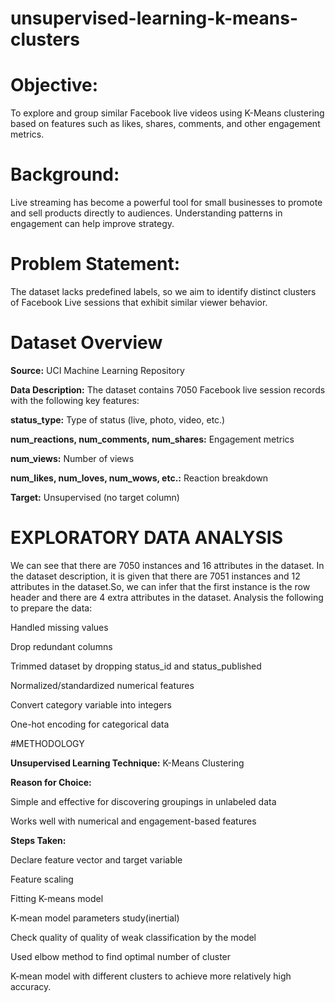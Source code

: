 # unsupervised-learning-k-means-clusters


# Objective:

To explore and group similar Facebook live videos using K-Means clustering based on features such as likes, shares, comments, and other engagement metrics.

# Background:

Live streaming has become a powerful tool for small businesses to promote and sell products directly to audiences. Understanding patterns in engagement can help improve strategy.

# Problem Statement:

The dataset lacks predefined labels, so we aim to identify distinct clusters of Facebook Live sessions that exhibit similar viewer behavior.

# Dataset Overview


**Source:** UCI Machine Learning Repository

**Data Description:** The dataset contains 7050 Facebook live session records with the following key features:

**status_type:** Type of status (live, photo, video, etc.)

**num_reactions, num_comments, num_shares:** Engagement metrics

**num_views:** Number of views

**num_likes, num_loves, num_wows, etc.:** Reaction breakdown

**Target:** Unsupervised (no target column)

# EXPLORATORY DATA ANALYSIS

We can see that there are 7050 instances and 16 attributes in the dataset. In the dataset description, it is given that there are 7051 instances and 12 attributes in the dataset.So, we can infer that the first instance is the row header and there are 4 extra attributes in the dataset. Analysis the following to prepare the data:

Handled missing values

Drop redundant columns

Trimmed dataset by dropping status_id and status_published

Normalized/standardized numerical features

Convert category variable into integers

One-hot encoding for categorical data 

#METHODOLOGY

**Unsupervised Learning Technique:** K-Means Clustering

**Reason for Choice:**

Simple and effective for discovering groupings in unlabeled data

Works well with numerical and engagement-based features

**Steps Taken:**

Declare feature vector and target variable

Feature scaling

Fitting K-means model

K-mean model parameters study(inertial)

Check quality of quality of weak classification by the  model

Used elbow method to find optimal number of cluster

K-mean model with different clusters to achieve more relatively high accuracy.

